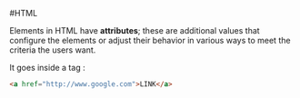 #HTML 

Elements in HTML have **attributes**; these are additional values that configure the elements or adjust their behavior in various ways to meet the criteria the users want.

It goes inside a tag :
```html
<a href="http://www.google.com">LINK</a>
```